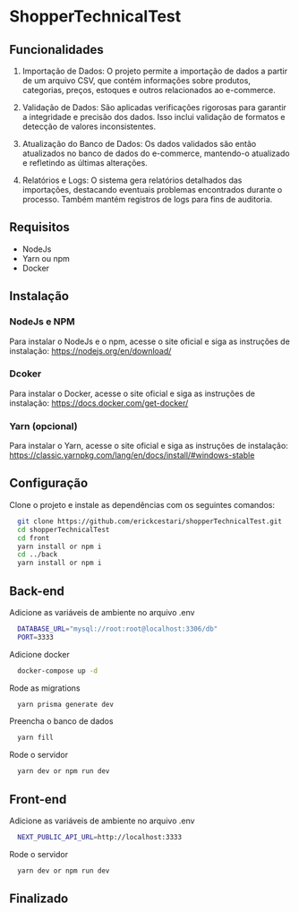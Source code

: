 # ShopperTechnicalTest
## Funcionalidades

1. Importação de Dados: O projeto permite a importação de dados a partir de um arquivo CSV, que contém informações sobre produtos, categorias, preços, estoques e outros relacionados ao e-commerce.

2. Validação de Dados: São aplicadas verificações rigorosas para garantir a integridade e precisão dos dados. Isso inclui validação de formatos e detecção de valores inconsistentes.

3. Atualização do Banco de Dados: Os dados validados são então atualizados no banco de dados do e-commerce, mantendo-o atualizado e refletindo as últimas alterações.

4. Relatórios e Logs: O sistema gera relatórios detalhados das importações, destacando eventuais problemas encontrados durante o processo. Também mantém registros de logs para fins de auditoria.

## Requisitos

- NodeJs
- Yarn ou npm
- Docker

## Instalação
### NodeJs e NPM

Para instalar o NodeJs e o npm, acesse o site oficial e siga as instruções de instalação: https://nodejs.org/en/download/

### Dcoker

Para instalar o Docker, acesse o site oficial e siga as instruções de instalação: https://docs.docker.com/get-docker/

### Yarn (opcional)

Para instalar o Yarn, acesse o site oficial e siga as instruções de instalação: https://classic.yarnpkg.com/lang/en/docs/install/#windows-stable

## Configuração
Clone o projeto e instale as dependências com os seguintes comandos:
```bash
  git clone https://github.com/erickcestari/shopperTechnicalTest.git
  cd shopperTechnicalTest
  cd front
  yarn install or npm i
  cd ../back
  yarn install or npm i
```

## Back-end

Adicione as variáveis de ambiente no arquivo .env

```bash
  DATABASE_URL="mysql://root:root@localhost:3306/db"
  PORT=3333 
```

Adicione docker
```bash
  docker-compose up -d
```

Rode as migrations

```bash
  yarn prisma generate dev
```

Preencha o banco de dados
```bash
  yarn fill
```

Rode o servidor
```bash
  yarn dev or npm run dev
```

## Front-end

Adicione as variáveis de ambiente no arquivo .env
```bash
  NEXT_PUBLIC_API_URL=http://localhost:3333
```

Rode o servidor
```bash
  yarn dev or npm run dev
```

## Finalizado
